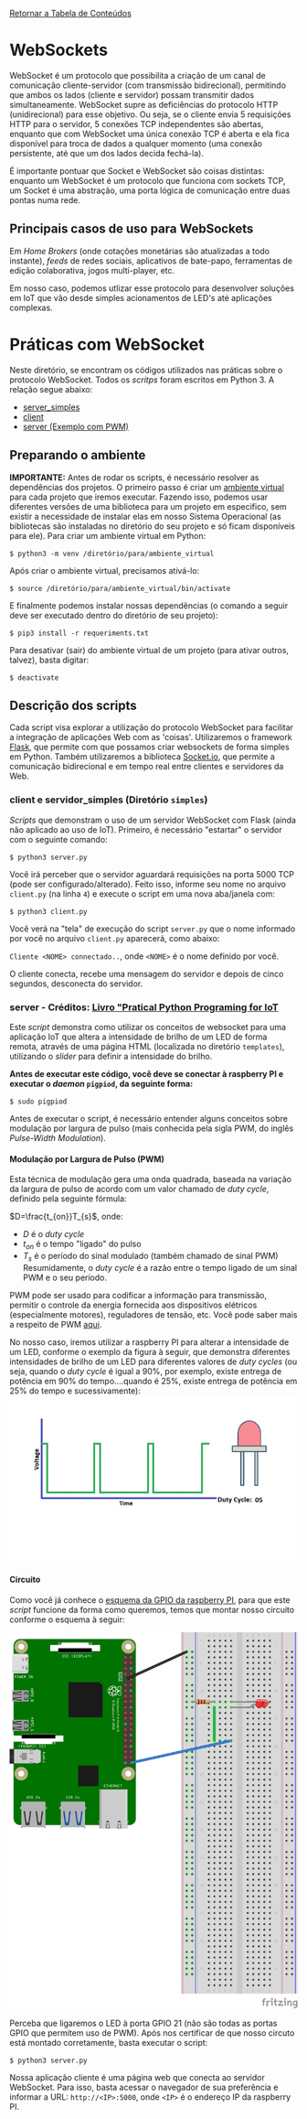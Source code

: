[Retornar a Tabela de Conteúdos](./)
# WebSockets
WebSocket é um protocolo que possibilita a criação de um canal de comunicação cliente-servidor (com transmissão bidirecional), permitindo que ambos os lados (cliente e servidor) possam transmitir dados simultaneamente. WebSocket supre as deficiências do protocolo HTTP (unidirecional) para esse objetivo. Ou seja, se o cliente envia 5 requisições HTTP para o servidor, 5 conexões TCP independentes são abertas, enquanto que com WebSocket uma única conexão TCP é aberta e ela fica disponível para troca de dados a qualquer momento (uma conexão persistente, até que um dos lados decida fechá-la).

É importante pontuar que Socket e WebSocket são coisas distintas: enquanto um WebSocket é um protocolo que funciona com sockets TCP, um Socket é uma abstração, uma porta lógica de comunicação entre duas pontas numa rede.

## Principais casos de uso para WebSockets

Em <i>Home Brokers</i> (onde cotações monetárias são atualizadas a todo instante), <i>feeds</i> de redes sociais, aplicativos de bate-papo, ferramentas de edição colaborativa, jogos multi-player, etc.

Em nosso caso, podemos utlizar esse protocolo para desenvolver soluções em IoT que vão desde simples acionamentos de LED's até aplicações complexas.

# Práticas com WebSocket

Neste diretório, se encontram os códigos utilizados nas práticas sobre o protocolo WebSocket. Todos os <em>scritps</em> foram escritos em Python 3. A relação segue abaixo:
*   [server_simples](simples/server.py) 
*   [client](simples/client.py) 
*   [server (Exemplo com PWM)](server.py)


## Preparando o ambiente
<strong>IMPORTANTE:</strong> Antes de rodar os scripts, é necessário resolver as dependências dos projetos. O primeiro passo é criar um [ambiente virtual](https://docs.python.org/pt-br/3/library/venv.html) para cada projeto que iremos executar. Fazendo isso, podemos usar diferentes versões de uma biblioteca para um projeto em especifico, sem existir a necessidade de instalar elas em nosso Sistema Operacional (as bibliotecas são instaladas no diretório do seu projeto e só ficam disponíveis para ele). Para criar um ambiente virtual em Python:

```
$ python3 -m venv /diretório/para/ambiente_virtual
```

Após criar o ambiente virtual, precisamos ativá-lo:


```
$ source /diretório/para/ambiente_virtual/bin/activate
```

E finalmente podemos instalar nossas dependências (o comando a seguir deve ser executado dentro do diretório de seu projeto):

```
$ pip3 install -r requeriments.txt 
```

Para desativar (sair) do ambiente virtual de um projeto (para ativar outros, talvez), basta digitar:
```
$ deactivate
```


## Descrição dos scripts
Cada script visa explorar a utilização do protocolo WebSocket para facilitar a integração de aplicações Web com as 'coisas'. Utilizaremos o framework [Flask](https://flask.palletsprojects.com/), que permite com que possamos criar websockets de forma simples em Python. Também utilizaremos a biblioteca [Socket.io](https://socket.io/), que permite a comunicação bidirecional e em tempo real entre clientes e servidores da Web.

### client e servidor_simples (Diretório `simples`)
<em>Scripts</em> que demonstram o uso de um servidor WebSocket com Flask (ainda não aplicado ao uso de IoT). Primeiro, é necessário "estartar" o servidor com o seguinte comando:
```
$ python3 server.py 
```
Você irá perceber que o servidor aguardará requisições na porta 5000 TCP (pode ser configurado/alterado). Feito isso, informe seu nome no arquivo `client.py` (na linha `4`) e execute o script em uma nova aba/janela com:
```
$ python3 client.py 
```
Você verá na "tela" de execução do script `server.py` que o nome informado por você no arquivo `client.py` aparecerá, como abaixo:

`Cliente <NOME> connectado..`, onde `<NOME>` é o nome definido por você. 

O cliente conecta, recebe uma mensagem do servidor e depois de cinco segundos, desconecta do servidor.


### server - Créditos: [Livro "Pratical Python Programing for IoT](https://github.com/PacktPublishing/Practical-Python-Programming-for-IoT)
Este <em>script</em> demonstra como utilizar os conceitos de websocket para uma aplicação IoT que altera a intensidade de brilho de um LED de forma remota, através de uma página HTML (localizada no diretório `templates`), utilizando o <em>slider</em> para definir a intensidade do brilho.

<strong>Antes de executar este código, você deve se conectar à raspberry PI e executar o <em>daemon</em> `pigpiod`, da seguinte forma:</strong>
```
$ sudo pigpiod
```
Antes de executar o script, é necessário entender alguns conceitos sobre modulação por largura de pulso (mais conhecida pela sigla PWM, do inglês <i>Pulse-Width Modulation</i>). 

#### Modulação por Largura de Pulso (PWM)
Esta técnica de modulação gera uma onda quadrada, baseada na variação da largura de pulso de acordo com um valor chamado de <i>duty cycle</i>, definido pela seguinte fórmula:

$D=\frac{t_{on}}T_{s}$, onde:
- $D$ é o <i>duty cycle</i>
- $t_{on}$ é o tempo "ligado" do pulso
- $T_{s}$ é o período do sinal modulado (também chamado de sinal PWM)
Resumidamente, o <i>duty cycle</i> é a razão entre o tempo ligado de um sinal PWM e o seu período.

PWM pode ser usado para codificar a informação para transmissão, permitir o controle da energia fornecida aos dispositivos elétricos (especialmente motores), reguladores de tensão, etc. Você pode saber mais a respeito de PWM [aqui](https://eltgeral.com.br/o-que-e-pwm/).

No nosso caso, iremos utilizar a raspberry PI para alterar a intensidade de um LED, conforme o exemplo da figura à seguir, que demonstra diferentes intensidades de brilho de um LED para diferentes valores de <i>duty cycles</i> (ou seja, quando o <i>duty cycle</i> é igual a 90%, por exemplo, existe entrega de potência em 90% do tempo....quando é 25%, existe entrega de potência em 25% do tempo e sucessivamente):
![pwm](PWM.gif)

#### Circuito
Como você já conhece o [esquema da GPIO da raspberry PI](https://raw.githubusercontent.com/mvscti/GTI04015-COMPUTACAO_EM_NUVEM_E_IOT_I/main/GPIO/gpio-pinout-diagram.png), para que este <em>script</em> funcione da forma como queremos, temos que montar nosso circuito conforme o esquema à seguir:

![esquema](esquema.png)

Perceba que ligaremos o LED à porta GPIO 21 (não são todas as portas GPIO que permitem uso de PWM). Após nos certificar de que nosso circuto está montado corretamente, basta executar o script:
```
$ python3 server.py
```

Nossa aplicação cliente é uma página web que conecta ao servidor WebSocket. Para isso, basta acessar o navegador de sua preferência e informar a URL: `http://<IP>:5000`, onde `<IP>` é o endereço IP da raspberry PI.
